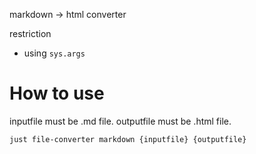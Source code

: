 markdown -> html converter

restriction
- using `sys.args`

# How to use

inputfile must be .md file.
outputfile must be .html file.

```sh
just file-converter markdown {inputfile} {outputfile}
```
